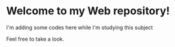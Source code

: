 # Welcome to my Web repository!

I'm adding some codes here while I'm studying this subject

Feel free to take a look.

